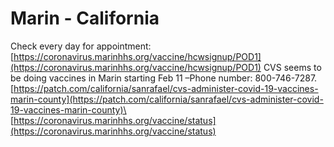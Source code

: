 # Marin - California

Check every day for appointment:
[https://coronavirus.marinhhs.org/vaccine/hcwsignup/POD1](https://coronavirus.marinhhs.org/vaccine/hcwsignup/POD1)
CVS seems to be doing vaccines in Marin starting Feb 11 –Phone number: 800-746-7287.
[https://patch.com/california/sanrafael/cvs-administer-covid-19-vaccines-marin-county](https://patch.com/california/sanrafael/cvs-administer-covid-19-vaccines-marin-county)\
[https://coronavirus.marinhhs.org/vaccine/status](https://coronavirus.marinhhs.org/vaccine/status)
